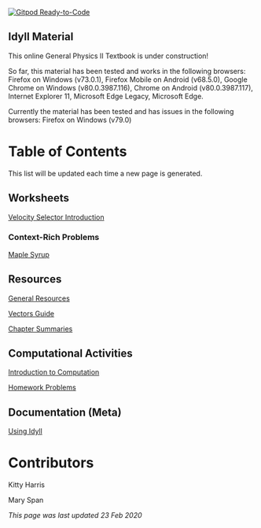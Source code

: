[![Gitpod Ready-to-Code](https://img.shields.io/badge/Gitpod-Ready--to--Code-blue?logo=gitpod)](https://gitpod.io/#https://github.com/phys2331/idyll-material) 

## Idyll Material

This online General Physics II Textbook is under construction!

So far, this material has been tested and works in the following browsers:
Firefox on Windows (v73.0.1), Firefox Mobile on Android (v68.5.0), Google Chrome on Windows (v80.0.3987.116), Chrome on Android (v80.0.3987.117), Internet Explorer 11, Microsoft Edge Legacy, Microsoft Edge.

Currently the material has been tested and has issues in the following browsers: Firefox on Windows (v79.0)

# Table of Contents

This list will be updated each time a new page is generated.

## Worksheets

[Velocity Selector Introduction](https://phys2331.github.io/idyll-material/short_worksheets/velocity_selector_intro/build/index.html)

### Context-Rich Problems
[Maple Syrup](https://phys2331.github.io/idyll-material/context-rich/maple-syrup/build/index.html)

## Resources

[General Resources](https://phys2331.github.io/idyll-material/Physics_2_Resources/Resources/docs/index.html)

[Vectors Guide](https://phys2331.github.io/idyll-material/Physics_2_Resources/Vectors_Guide/docs/index.html)

[Chapter Summaries](https://phys2331.github.io/idyll-material/Physics_2_Resources/chapter_summaries/docs/index.html)

## Computational Activities

[Introduction to Computation](https://phys2331.github.io/idyll-material/computational_activities/Comp_1/docs/index.html)

[Homework Problems](https://phys2331.github.io/idyll-material/computational_activities/homework/docs/index.html)

## Documentation (Meta)

[Using Idyll](https://phys2331.github.io/idyll-material/using-idyll/docs/index.html)

# Contributors

Kitty Harris

Mary Span

*This page was last updated 23 Feb 2020*
